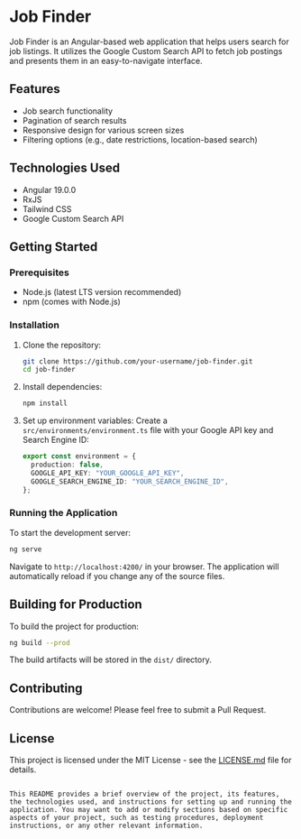 # Job Finder

Job Finder is an Angular-based web application that helps users search for job listings. It utilizes the Google Custom Search API to fetch job postings and presents them in an easy-to-navigate interface.

## Features

- Job search functionality
- Pagination of search results
- Responsive design for various screen sizes
- Filtering options (e.g., date restrictions, location-based search)

## Technologies Used

- Angular 19.0.0
- RxJS
- Tailwind CSS
- Google Custom Search API

## Getting Started

### Prerequisites

- Node.js (latest LTS version recommended)
- npm (comes with Node.js)

### Installation

1. Clone the repository:
   ```bash
   git clone https://github.com/your-username/job-finder.git
   cd job-finder
   ```

2. Install dependencies:
   ```bash
   npm install
   ```

3. Set up environment variables:
   Create a `src/environments/environment.ts` file with your Google API key and Search Engine ID:
   ```typescript
   export const environment = {
     production: false,
     GOOGLE_API_KEY: "YOUR_GOOGLE_API_KEY",
     GOOGLE_SEARCH_ENGINE_ID: "YOUR_SEARCH_ENGINE_ID",
   };
   ```

### Running the Application

To start the development server:

```bash
ng serve
```

Navigate to `http://localhost:4200/` in your browser. The application will automatically reload if you change any of the source files.

## Building for Production

To build the project for production:

```bash
ng build --prod
```

The build artifacts will be stored in the `dist/` directory.

## Contributing

Contributions are welcome! Please feel free to submit a Pull Request.

## License

This project is licensed under the MIT License - see the [LICENSE.md](LICENSE.md) file for details.
```

This README provides a brief overview of the project, its features, the technologies used, and instructions for setting up and running the application. You may want to add or modify sections based on specific aspects of your project, such as testing procedures, deployment instructions, or any other relevant information.
